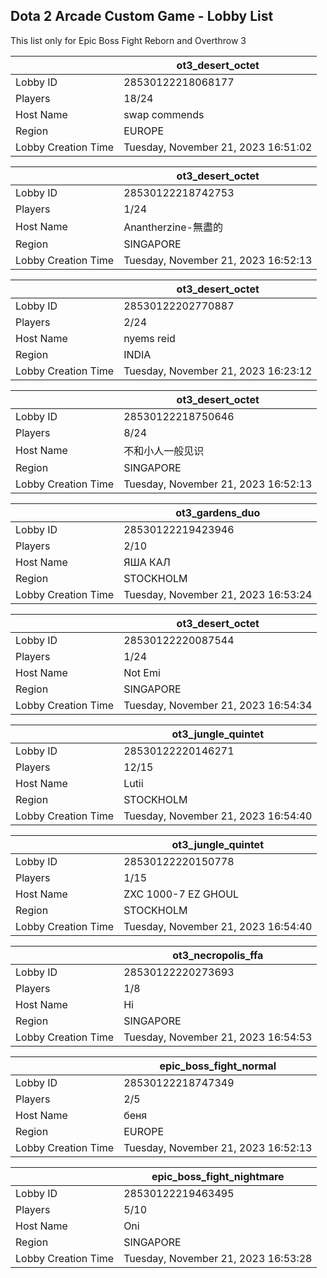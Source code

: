 ## Dota 2 Arcade Custom Game - Lobby List

This list only for Epic Boss Fight Reborn and Overthrow 3

|  | ot3_desert_octet |
| ------ | ------ |
| Lobby ID | 28530122218068177 |
| Players | 18/24 |
| Host Name | swap commends |
| Region | EUROPE |
| Lobby Creation Time | Tuesday, November 21, 2023 16:51:02 |


|  | ot3_desert_octet |
| ------ | ------ |
| Lobby ID | 28530122218742753 |
| Players | 1/24 |
| Host Name | Anantherzine-無盡的 |
| Region | SINGAPORE |
| Lobby Creation Time | Tuesday, November 21, 2023 16:52:13 |


|  | ot3_desert_octet |
| ------ | ------ |
| Lobby ID | 28530122202770887 |
| Players | 2/24 |
| Host Name | nyems reid |
| Region | INDIA |
| Lobby Creation Time | Tuesday, November 21, 2023 16:23:12 |


|  | ot3_desert_octet |
| ------ | ------ |
| Lobby ID | 28530122218750646 |
| Players | 8/24 |
| Host Name | 不和小人一般见识 |
| Region | SINGAPORE |
| Lobby Creation Time | Tuesday, November 21, 2023 16:52:13 |


|  | ot3_gardens_duo |
| ------ | ------ |
| Lobby ID | 28530122219423946 |
| Players | 2/10 |
| Host Name | ЯША КАЛ |
| Region | STOCKHOLM |
| Lobby Creation Time | Tuesday, November 21, 2023 16:53:24 |


|  | ot3_desert_octet |
| ------ | ------ |
| Lobby ID | 28530122220087544 |
| Players | 1/24 |
| Host Name | Not Emi |
| Region | SINGAPORE |
| Lobby Creation Time | Tuesday, November 21, 2023 16:54:34 |


|  | ot3_jungle_quintet |
| ------ | ------ |
| Lobby ID | 28530122220146271 |
| Players | 12/15 |
| Host Name | Lutii |
| Region | STOCKHOLM |
| Lobby Creation Time | Tuesday, November 21, 2023 16:54:40 |


|  | ot3_jungle_quintet |
| ------ | ------ |
| Lobby ID | 28530122220150778 |
| Players | 1/15 |
| Host Name | ZXC 1000-7 EZ GHOUL |
| Region | STOCKHOLM |
| Lobby Creation Time | Tuesday, November 21, 2023 16:54:40 |


|  | ot3_necropolis_ffa |
| ------ | ------ |
| Lobby ID | 28530122220273693 |
| Players | 1/8 |
| Host Name | Hi |
| Region | SINGAPORE |
| Lobby Creation Time | Tuesday, November 21, 2023 16:54:53 |


|  | epic_boss_fight_normal |
| ------ | ------ |
| Lobby ID | 28530122218747349 |
| Players | 2/5 |
| Host Name | беня |
| Region | EUROPE |
| Lobby Creation Time | Tuesday, November 21, 2023 16:52:13 |


|  | epic_boss_fight_nightmare |
| ------ | ------ |
| Lobby ID | 28530122219463495 |
| Players | 5/10 |
| Host Name | Oni |
| Region | SINGAPORE |
| Lobby Creation Time | Tuesday, November 21, 2023 16:53:28 |


